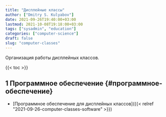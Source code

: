 ```yaml
---
title: "Дисплейные классы"
author: ["Dmitry S. Kulyabov"]
date: 2021-09-26T19:40:00+03:00
lastmod: 2021-10-08T19:18:00+03:00
tags: ["sysadmin", "education"]
categories: ["computer-science"]
draft: false
slug: "computer-classes"
---
```


Организация работы дисплейных классов.

<!--more-->

{{< toc >}}


## <span class="section-num">1</span> Программное обеспечение {#программное-обеспечение}

-   [Программное обеспечение для дисплейных классов]({{< relref "2021-09-26-computer-classes-software" >}})
